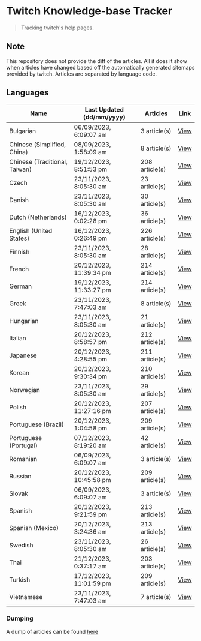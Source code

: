 # Twitch Knowledge-base Tracker
> Tracking twitch's help pages. 

## Note
This repository does not provide the diff of the articles. All it does it show when articles have changed based
off the automatically generated sitemaps provided by twitch. Articles are separated by language code.

## Languages

| Name                          | Last Updated (dd/mm/yyyy) | Articles       | Link                   |
|-------------------------------|---------------------------|----------------|------------------------|
| Bulgarian                     | 06/09/2023, 6:09:07 am    | 3 article(s)   | [View](docs/bg.md)     |
| Chinese (Simplified, China)   | 08/09/2023, 1:58:09 am    | 8 article(s)   | [View](docs/zh_CN.md)  |
| Chinese (Traditional, Taiwan) | 19/12/2023, 8:51:53 pm    | 208 article(s) | [View](docs/zh_TW.md)  |
| Czech                         | 23/11/2023, 8:05:30 am    | 23 article(s)  | [View](docs/cs.md)     |
| Danish                        | 23/11/2023, 8:05:30 am    | 30 article(s)  | [View](docs/da.md)     |
| Dutch (Netherlands)           | 16/12/2023, 0:02:28 pm    | 36 article(s)  | [View](docs/nl_NL.md)  |
| English (United States)       | 16/12/2023, 0:26:49 pm    | 226 article(s) | [View](docs/en_US.md)  |
| Finnish                       | 23/11/2023, 8:05:30 am    | 28 article(s)  | [View](docs/fi.md)     |
| French                        | 20/12/2023, 11:39:34 pm   | 214 article(s) | [View](docs/fr.md)     |
| German                        | 19/12/2023, 11:33:27 pm   | 214 article(s) | [View](docs/de.md)     |
| Greek                         | 23/11/2023, 7:47:03 am    | 8 article(s)   | [View](docs/el.md)     |
| Hungarian                     | 23/11/2023, 8:05:30 am    | 21 article(s)  | [View](docs/hu.md)     |
| Italian                       | 20/12/2023, 8:58:57 pm    | 212 article(s) | [View](docs/it.md)     |
| Japanese                      | 20/12/2023, 4:28:55 pm    | 211 article(s) | [View](docs/ja.md)     |
| Korean                        | 20/12/2023, 9:30:34 pm    | 210 article(s) | [View](docs/ko.md)     |
| Norwegian                     | 23/11/2023, 8:05:30 am    | 29 article(s)  | [View](docs/no.md)     |
| Polish                        | 20/12/2023, 11:27:16 pm   | 207 article(s) | [View](docs/pl.md)     |
| Portuguese (Brazil)           | 20/12/2023, 1:04:58 pm    | 209 article(s) | [View](docs/pt_BR.md)  |
| Portuguese (Portugal)         | 07/12/2023, 8:19:20 am    | 42 article(s)  | [View](docs/pt_PT.md)  |
| Romanian                      | 06/09/2023, 6:09:07 am    | 3 article(s)   | [View](docs/ro.md)     |
| Russian                       | 20/12/2023, 10:45:58 pm   | 209 article(s) | [View](docs/ru.md)     |
| Slovak                        | 06/09/2023, 6:09:07 am    | 3 article(s)   | [View](docs/sk.md)     |
| Spanish                       | 20/12/2023, 9:21:59 pm    | 213 article(s) | [View](docs/es.md)     |
| Spanish (Mexico)              | 20/12/2023, 3:24:36 am    | 213 article(s) | [View](docs/es_MX.md)  |
| Swedish                       | 23/11/2023, 8:05:30 am    | 26 article(s)  | [View](docs/sv.md)     |
| Thai                          | 21/12/2023, 0:37:17 am    | 203 article(s) | [View](docs/th.md)     |
| Turkish                       | 17/12/2023, 11:01:59 pm   | 209 article(s) | [View](docs/tr.md)     |
| Vietnamese                    | 23/11/2023, 7:47:03 am    | 7 article(s)   | [View](docs/vi.md)     |

### Dumping
A dump of articles can be found [here](docs/RAW.md)